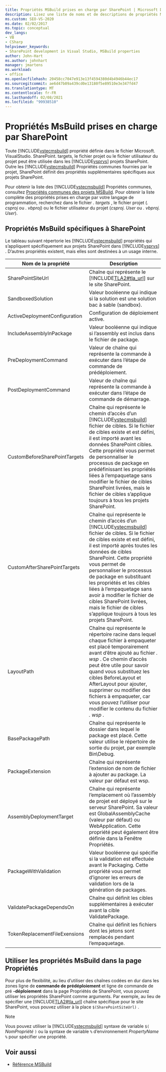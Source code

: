 ```yaml
---
title: Propriétés MSBuild prises en charge par SharePoint | Microsoft Docs
description: Lisez une liste de noms et de descriptions de propriétés MSBuild pris en charge par et qui sont spécifiques à SharePoint.
ms.custom: SEO-VS-2020
ms.date: 02/02/2017
ms.topic: conceptual
dev_langs:
- VB
- CSharp
helpviewer_keywords:
- SharePoint development in Visual Studio, MSBuild properties
author: John-Hart
ms.author: johnhart
manager: jmartens
ms.workload:
- office
ms.openlocfilehash: 20458cc7047e913e13f4594380d4b4946b44ec17
ms.sourcegitcommit: ae6d47b09a439cd0e13180f5e89510e3e347fd47
ms.translationtype: MT
ms.contentlocale: fr-FR
ms.lasthandoff: 02/08/2021
ms.locfileid: "99938510"
---
```

# <a name="msbuild-properties-supported-by-sharepoint"></a>Propriétés MsBuild prises en charge par SharePoint
  Toute [!INCLUDE[vstecmsbuild](../sharepoint/includes/vstecmsbuild-md.md)] propriété définie dans le fichier Microsoft. VisualStudio. SharePoint. targets, le fichier projet ou le fichier utilisateur du projet peut être utilisée dans les [!INCLUDE[vsprvs](../sharepoint/includes/vsprvs-md.md)] projets SharePoint. Outre les [!INCLUDE[vstecmsbuild](../sharepoint/includes/vstecmsbuild-md.md)] Propriétés communes fournies par le projet, SharePoint définit des propriétés supplémentaires spécifiques aux projets SharePoint.

 Pour obtenir la liste des [!INCLUDE[vstecmsbuild](../sharepoint/includes/vstecmsbuild-md.md)] Propriétés communes, consultez [Propriétés communes des projets MSBuild](/previous-versions/dotnet/netframework-4.0/bb629394(v=vs.100)). Pour obtenir la liste complète des propriétés prises en charge par votre langage de programmation, recherchez dans le fichier *. targets* , le fichier projet (*. csproj* ou *. vbproj*) ou le fichier utilisateur du projet (*csproj. User* ou *. vbproj. User*).

## <a name="msbuild-properties-specific-to-sharepoint"></a>Propriétés MsBuild spécifiques à SharePoint
 Le tableau suivant répertorie les [!INCLUDE[vstecmsbuild](../sharepoint/includes/vstecmsbuild-md.md)] propriétés qui s’appliquent spécifiquement aux projets SharePoint dans [!INCLUDE[vsprvs](../sharepoint/includes/vsprvs-md.md)] . D’autres propriétés existent, mais elles sont destinées à un usage interne.

|Nom de la propriété|Description|
|-------------------|-----------------|
|SharePointSiteUrl|Chaîne qui représente le [!INCLUDE[TLA2#tla_url](../sharepoint/includes/tla2sharptla-url-md.md)] sur le site SharePoint.|
|SandboxedSolution|Valeur booléenne qui indique si la solution est une solution bac à sable (sandbox).|
|ActiveDeploymentConfiguration|Configuration de déploiement active.|
|IncludeAssemblyInPackage|Valeur booléenne qui indique si l’assembly est inclus dans le fichier de package.|
|PreDeploymentCommand|Valeur de chaîne qui représente la commande à exécuter dans l’étape de commande de prédéploiement.|
|PostDeploymentCommand|Valeur de chaîne qui représente la commande à exécuter dans l’étape de commande de démarrage.|
|CustomBeforeSharePointTargets|Chaîne qui représente le chemin d’accès d’un [!INCLUDE[vstecmsbuild](../sharepoint/includes/vstecmsbuild-md.md)] fichier de cibles. Si le fichier de cibles existe et est défini, il est importé avant les données SharePoint cibles. Cette propriété vous permet de personnaliser le processus de package en prédéfinissant les propriétés liées à l’empaquetage sans modifier le fichier de cibles SharePoint livrées, mais le fichier de cibles s’applique toujours à tous les projets SharePoint.|
|CustomAfterSharePointTargets|Chaîne qui représente le chemin d’accès d’un [!INCLUDE[vstecmsbuild](../sharepoint/includes/vstecmsbuild-md.md)] fichier de cibles. Si le fichier de cibles existe et est défini, il est importé après toutes les données de cibles SharePoint. Cette propriété vous permet de personnaliser le processus de package en substituant les propriétés et les cibles liées à l’empaquetage sans avoir à modifier le fichier de cibles SharePoint livrées, mais le fichier de cibles s’applique toujours à tous les projets SharePoint.|
|LayoutPath|Chaîne qui représente le répertoire racine dans lequel chaque fichier à empaqueter est placé temporairement avant d’être ajouté au fichier *. wsp* . Ce chemin d’accès peut être utile pour savoir quand vous substituez les cibles BeforeLayout et AfterLayout pour ajouter, supprimer ou modifier des fichiers à empaqueter, car vous pouvez l’utiliser pour modifier le contenu du fichier *. wsp* .|
|BasePackagePath|Chaîne qui représente le dossier dans lequel le package est placé. Cette valeur utilise le répertoire de sortie du projet, par exemple Bin\Debug.|
|PackageExtension|Chaîne qui représente l’extension de nom de fichier à ajouter au package. La valeur par défaut est wsp.|
|AssemblyDeploymentTarget|Chaîne qui représente l’emplacement où l’assembly de projet est déployé sur le serveur SharePoint. Sa valeur est GlobalAssemblyCache (valeur par défaut) ou WebApplication. Cette propriété peut également être définie dans la Fenêtre Propriétés.|
|PackageWithValidation|Valeur booléenne qui spécifie si la validation est effectuée avant le Packaging. Cette propriété vous permet d’ignorer les erreurs de validation lors de la génération de packages.|
|ValidatePackageDependsOn|Chaîne qui définit les cibles supplémentaires à exécuter avant la cible ValidatePackage.|
|TokenReplacementFileExensions|Chaîne qui définit les fichiers dont les jetons sont remplacés pendant l’empaquetage.|

## <a name="use-msbuild-properties-in-the-properties-page"></a>Utiliser les propriétés MsBuild dans la page Propriétés
 Pour plus de flexibilité, au lieu d’utiliser des chaînes codées en dur dans les zones ligne de **commande de prédéploiement** et ligne de commande de pré **-déploiement** dans la page Propriétés de SharePoint, vous pouvez utiliser les propriétés SharePoint comme arguments. Par exemple, au lieu de spécifier une [!INCLUDE[TLA2#tla_url](../sharepoint/includes/tla2sharptla-url-md.md)] chaîne spécifique pour le site SharePoint, vous pouvez utiliser à la place `$(SharePointSiteUrl)` .

> [!NOTE]
> Vous pouvez utiliser la [!INCLUDE[vstecmsbuild](../sharepoint/includes/vstecmsbuild-md.md)] syntaxe de variable `$(` *NomPropriété* `)` ou la syntaxe de variable `%` d’environnement *PropertyName* `%` pour spécifier une propriété.

## <a name="see-also"></a>Voir aussi

- [Référence MSBuild](../msbuild/msbuild-reference.md)